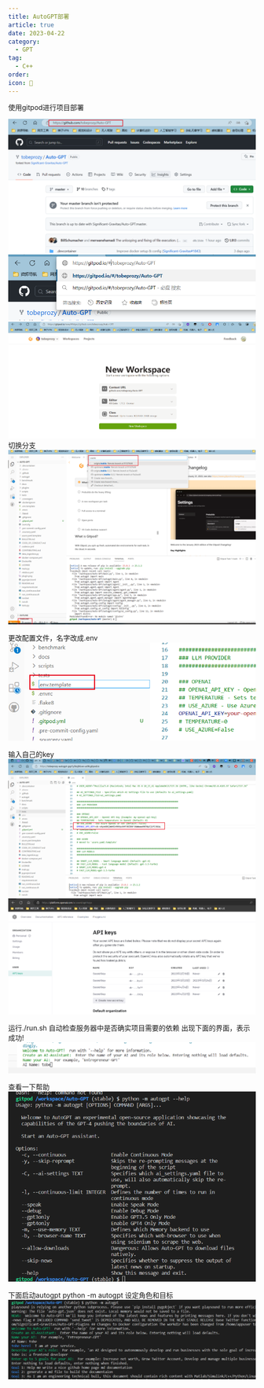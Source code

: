 ```yaml
---
title: AutoGPT部署
article: true
date: 2023-04-22
category:
  - GPT
tag:
  - C++
order: 
icon: 📅
---
```




使用gitpod进行项目部署

![](./photo/23.png)
![](photo/24.png)
![](photo/25.png)
切换分支
![](photo/26.png)

更改配置文件，名字改成.env
![](photo/27.png)

输入自己的key
![](photo/30.png)
![](photo/31.png)

运行./run.sh 
自动检查服务器中是否确实项目需要的依赖
出现下面的界面，表示成功!
![](photo/32.png)

查看一下帮助
![](photo/33.png)


下面启动autogpt
python -m autogpt
设定角色和目标
![](photo/34.png)

